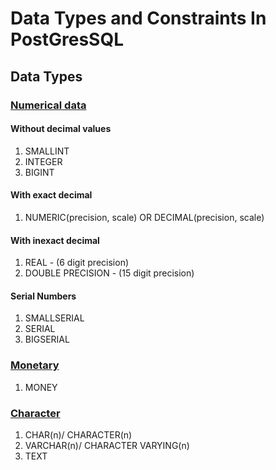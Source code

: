 # Data Types and Constraints In PostGresSQL

## Data Types

###  [Numerical data](https://www.postgresql.org/docs/current/datatype-numeric.html)
#### Without decimal values
1. SMALLINT
2. INTEGER
3. BIGINT

#### With exact decimal
1. NUMERIC(precision, scale)
   OR
   DECIMAL(precision, scale)


#### With inexact decimal
1. REAL - (6 digit precision)
2. DOUBLE PRECISION - (15 digit precision)

#### Serial Numbers
1. SMALLSERIAL
2. SERIAL
3. BIGSERIAL

### [Monetary](https://www.postgresql.org/docs/current/datatype-money.html)
1. MONEY

### [Character](https://www.postgresql.org/docs/current/datatype-character.html)
1. CHAR(n)/ CHARACTER(n)
2. VARCHAR(n)/ CHARACTER VARYING(n)
3. TEXT
